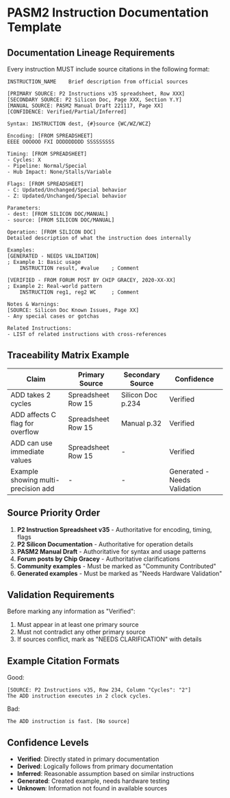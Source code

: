 # PASM2 Instruction Documentation Template

## Documentation Lineage Requirements

Every instruction MUST include source citations in the following format:

```
INSTRUCTION_NAME    Brief description from official sources

[PRIMARY SOURCE: P2 Instructions v35 spreadsheet, Row XXX]
[SECONDARY SOURCE: P2 Silicon Doc, Page XXX, Section Y.Y]
[MANUAL SOURCE: PASM2 Manual Draft 221117, Page XX]
[CONFIDENCE: Verified/Partial/Inferred]

Syntax: INSTRUCTION dest, {#}source {WC/WZ/WCZ}

Encoding: [FROM SPREADSHEET]
EEEE OOOOOO FXI DDDDDDDDD SSSSSSSSS

Timing: [FROM SPREADSHEET]
- Cycles: X
- Pipeline: Normal/Special
- Hub Impact: None/Stalls/Variable

Flags: [FROM SPREADSHEET]
- C: Updated/Unchanged/Special behavior
- Z: Updated/Unchanged/Special behavior

Parameters:
- dest: [FROM SILICON DOC/MANUAL]
- source: [FROM SILICON DOC/MANUAL]

Operation: [FROM SILICON DOC]
Detailed description of what the instruction does internally

Examples:
[GENERATED - NEEDS VALIDATION]
; Example 1: Basic usage
    INSTRUCTION result, #value    ; Comment

[VERIFIED - FROM FORUM POST BY CHIP GRACEY, 2020-XX-XX]
; Example 2: Real-world pattern
    INSTRUCTION reg1, reg2 WC     ; Comment

Notes & Warnings:
[SOURCE: Silicon Doc Known Issues, Page XX]
- Any special cases or gotchas

Related Instructions:
- LIST of related instructions with cross-references
```

## Traceability Matrix Example

| Claim | Primary Source | Secondary Source | Confidence |
|-------|---------------|------------------|------------|
| ADD takes 2 cycles | Spreadsheet Row 15 | Silicon Doc p.234 | Verified |
| ADD affects C flag for overflow | Spreadsheet Row 15 | Manual p.32 | Verified |
| ADD can use immediate values | Spreadsheet Row 15 | - | Verified |
| Example showing multi-precision add | - | - | Generated - Needs Validation |

## Source Priority Order

1. **P2 Instruction Spreadsheet v35** - Authoritative for encoding, timing, flags
2. **P2 Silicon Documentation** - Authoritative for operation details
3. **PASM2 Manual Draft** - Authoritative for syntax and usage patterns
4. **Forum posts by Chip Gracey** - Authoritative clarifications
5. **Community examples** - Must be marked as "Community Contributed"
6. **Generated examples** - Must be marked as "Needs Hardware Validation"

## Validation Requirements

Before marking any information as "Verified":
1. Must appear in at least one primary source
2. Must not contradict any other primary source
3. If sources conflict, mark as "NEEDS CLARIFICATION" with details

## Example Citation Formats

Good:
```
[SOURCE: P2 Instructions v35, Row 234, Column "Cycles": "2"]
The ADD instruction executes in 2 clock cycles.
```

Bad:
```
The ADD instruction is fast. [No source]
```

## Confidence Levels

- **Verified**: Directly stated in primary documentation
- **Derived**: Logically follows from primary documentation
- **Inferred**: Reasonable assumption based on similar instructions
- **Generated**: Created example, needs hardware testing
- **Unknown**: Information not found in available sources